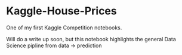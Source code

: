 # Kaggle-House-Prices

One of my first Kaggle Competition notebooks.

Will do a write up soon, but this notebook highlights the general Data Science pipline from data -> prediction
